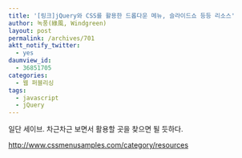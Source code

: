 ```yaml
---
title: '[링크]jQuery와 CSS를 활용한 드롭다운 메뉴, 슬라이드쇼 등등 리소스'
author: 녹풍(綠風, Windgreen)
layout: post
permalink: /archives/701
aktt_notify_twitter:
  - yes
daumview_id:
  - 36851705
categories:
  - 웹 퍼블리싱
tags:
  - javascript
  - jQuery
---
```

일단 세이브. 차근차근 보면서 활용할 곳을 찾으면 될 듯하다. <div>
  <a href="http://www.cssmenusamples.com/category/resources">http://www.cssmenusamples.com/category/resources</a>
</div>